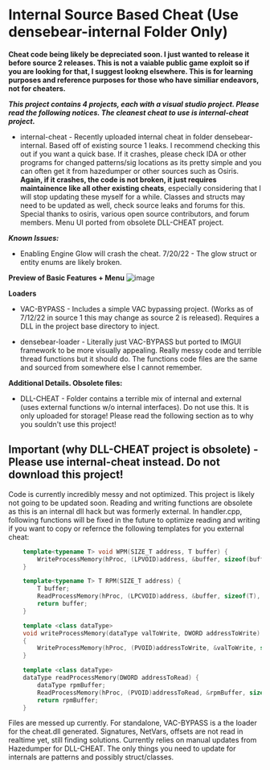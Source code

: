 # Internal Source Based Cheat (Use densebear-internal Folder Only)
**Cheat code being likely be depreciated soon. I just wanted to release it before source 2 releases. This is not a vaiable public game exploit so if you are looking for that, I suggest lookng elsewhere. This is for learning purposes and reference purposes for those who have similiar endeavors, not for cheaters.**

***This project contains 4 projects, each with a visual studio project. Please read the following notices. The cleanest cheat to use is internal-cheat project.***


- internal-cheat - Recently uploaded internal cheat in folder densebear-internal. Based off of existing source 1 leaks. I recommend checking this out if you want a quick base. If it crashes, please check IDA or other programs for changed patterns/sig locations as its pretty simple and you can often get it from hazedumper or other sources such as Osiris. **Again, if it crashes, the code is not broken, it just requires maintainence like all other existing cheats**, especially considering that I will stop updating these myself for a while. Classes and structs may need to be updated as well, check source leaks and forums for this. Special thanks to osiris, various open source contributors, and forum members. Menu UI ported from obsolete DLL-CHEAT project.

***Known Issues:***
- Enabling Engine Glow will crash the cheat. 7/20/22 - The glow struct or entity enums are likely broken.

**Preview of Basic Features + Menu**
![image](https://user-images.githubusercontent.com/74503398/179643417-30212bdf-5d13-43ea-be46-804e27e945ba.png)


**Loaders**
- VAC-BYPASS - Includes a simple VAC bypassing project. (Works as of 7/12/22 in source 1 this may change as source 2 is released). Requires a DLL in the project base directory to inject.

- densebear-loader - Literally just VAC-BYPASS but ported to IMGUI framework to be more visually appealing. Really messy code and terrible thread functions but it should do. The functions code files are the same and sourced from somewhere else I cannot remember.


**Additional Details. Obsolete files:**
- DLL-CHEAT - Folder contains a terrible mix of internal and external (uses external functions w/o internal interfaces). Do not use this. It is only uploaded for storage! Please read the following section as to why you souldn't use this project!

## Important (why DLL-CHEAT project is obsolete) - Please use internal-cheat instead. Do not download this project!
Code is currently incredibly messy and not optimized. This project is likely not going to be updated soon. Reading and writing functions are obsolete as this is an internal dll hack but was formerly external. In handler.cpp, following functions will be fixed in the future to optimize reading and writing if you want to copy or refernce the following templates for you external cheat:

```cpp
	template<typename T> void WPM(SIZE_T address, T buffer) {
		WriteProcessMemory(hProc, (LPVOID)address, &buffer, sizeof(buffer), NULL);
	}

	template<typename T> T RPM(SIZE_T address) {
		T buffer;
		ReadProcessMemory(hProc, (LPCVOID)address, &buffer, sizeof(T), NULL);
		return buffer;
	}

	template <class dataType>
	void writeProcessMemory(dataType valToWrite, DWORD addressToWrite)
	{
		WriteProcessMemory(hProc, (PVOID)addressToWrite, &valToWrite, sizeof(dataType), 0);
	}

	template <class dataType>
	dataType readProcessMemory(DWORD addressToRead) {
		dataType rpmBuffer;
		ReadProcessMemory(hProc, (PVOID)addressToRead, &rpmBuffer, sizeof(dataType), 0);
		return rpmBuffer;
	}
```
Files are messed up currently. For standalone, VAC-BYPASS is a the loader for the cheat.dll generated. Signatures, NetVars, offsets are not read in realtime yet, still finding solutions. Currently relies on manual updates from Hazedumper for DLL-CHEAT. The only things you need to update for internals are patterns and possibly struct/classes.
